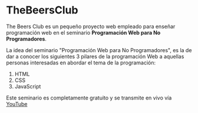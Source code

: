 # TheBeersClub
The Beers Club es un pequeño proyecto web empleado para enseñar programación web en el seminario **Programación Web para No Programadores**.

La idea del seminario "Programación Web para No Programadores", es la de dar a conocer los siguientes 3 pilares de la programación Web a aquellas personas interesadas en abordar el tema de la programación:

1. HTML
2. CSS
3. JavaScript

Este seminario es completamente gratuito y se transmite en vivo vía [YouTube](https://www.youtube.com/playlist?list=PLxTi7xWqnnsLhDLcgq1iP6OoEYQsVyT4Z)
